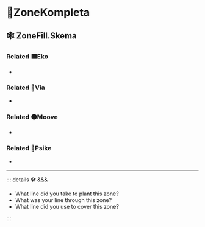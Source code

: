 # 🔻<via>ZoneKompleta</via>

## 🕸 ZoneFill.Skema

### Related 🟩<ekos>Eko</ekos>

-

### Related 🔻<via>Via</via>

-

### Related 🟠<mooves>Moove</mooves>

-

### Related 💜<psike>Psike</psike>

-

---

<!-- =================================================== -->
<!-- =================================================== -->
<!-- =================================================== -->
<!-- =================================================== -->
<!-- =================================================== -->
::: details 🛠 <dev>&&&</dev>

- What line did you take to plant this zone?
- What was your line through this zone?
- What line did you use to cover this zone?

:::
